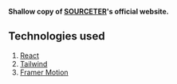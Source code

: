 **Shallow copy of [SOURCETER](sourceter.com)'s official website.**

## Technologies used
1. [React](https://react.dev/)
2. [Tailwind](https://tailwindcss.com/)
3. [Framer Motion](https://www.framer.com/motion/)